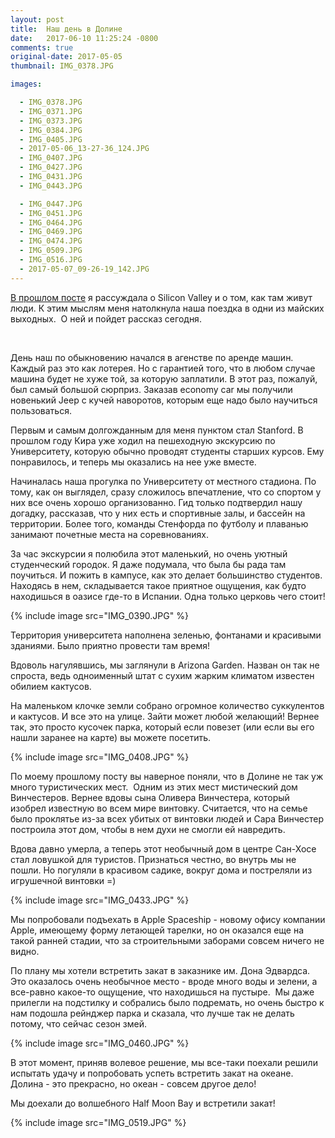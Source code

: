 ```yaml
---
layout: post
title:  Наш день в Долине
date:   2017-06-10 11:25:24 -0800
comments: true
original-date: 2017-05-05
thumbnail: IMG_0378.JPG

images:

  - IMG_0378.JPG
  - IMG_0371.JPG
  - IMG_0373.JPG
  - IMG_0384.JPG
  - IMG_0405.JPG
  - 2017-05-06_13-27-36_124.JPG
  - IMG_0407.JPG
  - IMG_0427.JPG
  - IMG_0431.JPG
  - IMG_0443.JPG

  - IMG_0447.JPG
  - IMG_0451.JPG
  - IMG_0464.JPG
  - IMG_0469.JPG
  - IMG_0474.JPG
  - IMG_0509.JPG
  - IMG_0516.JPG
  - 2017-05-07_09-26-19_142.JPG
---
```


<a href="http://karmelalla.com/2017/06/05/silicon-valley.html" target="_blank">В прошлом посте</a> я рассуждала о Silicon Valley и о том, как там живут люди. К этим мыслям меня натолкнула наша поездка в одни из майских выходных. 
О ней и пойдет рассказ сегодня.
<!--separate--> 

День наш по обыкновению начался в агенстве по аренде машин. Каждый раз это как лотерея. Но с гарантией того, что в любом случае машина будет не хуже той, за которую заплатили. В этот раз, пожалуй, был самый большой сюрприз. Заказав economy car мы получили новенький Jeep с кучей наворотов, которым еще надо было научиться пользоваться. 

Первым и самым долгожданным для меня пунктом стал Stanford. В прошлом году Кира уже ходил на пешеходную экскурсию по Университету, которую обычно проводят студенты старших курсов. Ему  понравилось, и теперь мы оказались на нее уже вместе. 

Начиналась наша прогулка по Университету от местного стадиона. По тому, как он выглядел, сразу сложилось впечатление, что со спортом у них все очень хорошо организованно. Гид только подтвердил нашу догадку, рассказав, что у них есть и спортивные залы, и бассейн на территории. Более того, команды Стенфорда по футболу и плаванью занимают почетные места на соревнованиях. 

За час экскурсии я полюбила этот маленький, но очень уютный студенческий городок. Я даже подумала, что была бы рада там поучиться. И пожить в кампусе, как это делает большинство студентов. Находясь в нем, складывается такое приятное ощущения, как будто находишься в оазисе где-то в Испании. Одна только церковь чего стоит!

{% include image src="IMG_0390.JPG" %}

Территория университета наполнена зеленью, фонтанами и красивыми зданиями. Было приятно провести там время!

Вдоволь нагулявшись, мы заглянули в Arizona Garden. Назван он так не спроста, ведь одноименный штат с сухим жарким климатом известен обилием кактусов.

На маленьком клочке земли собрано огромное количество суккулентов и кактусов. И все это на улице. Зайти может любой желающий! Вернее так, это просто кусочек парка, который если повезет (или если вы его нашли заранее на карте) вы можете посетить.

{% include image src="IMG_0408.JPG" %}

По моему прошлому посту вы наверное поняли, что в Долине не так уж много туристических мест. 
Одним из этих мест мистический дом Винчестеров. Вернее вдовы сына Оливера Винчестера, который изобрел известную во всем мире винтовку. Считается, что на семье было проклятье из-за всех убитых от винтовки людей и Сара Винчестер построила этот дом, чтобы в нем духи не смогли ей навредить. 

Вдова давно умерла, а теперь этот необычный дом в центре Сан-Хосе стал ловушкой для туристов. Признаться честно, во внутрь мы не пошли. Но погуляли в красивом садике, вокруг дома и постреляли из игрушечной винтовки =)

{% include image src="IMG_0433.JPG" %}

Мы попробовали подъехать в Apple Spaсeship - новому офису компании Apple, имеющему форму летающей тарелки, но он оказался еще на такой ранней стадии, что за строительными заборами совсем ничего не видно. 

По плану мы хотели встретить закат в заказнике им. Дона Эдвардса. Это оказалось очень необычное место - вроде много воды и зелени, а все-равно какое-то ощущение, что находишься на пустыре. 
Мы даже прилегли на подстилку и собрались было подремать, но очень быстро к нам подошла рейнджер парка и сказала, что лучше так не делать потому, что сейчас сезон змей.

{% include image src="IMG_0460.JPG" %}

В этот момент, приняв волевое решение, мы все-таки поехали решили испытать удачу и попробовать успеть встретить закат на океане. Долина - это прекрасно, но океан - совсем другое дело!

Мы доехали до волшебного Half Moon Bay и встретили закат! 

{% include image src="IMG_0519.JPG" %} 
